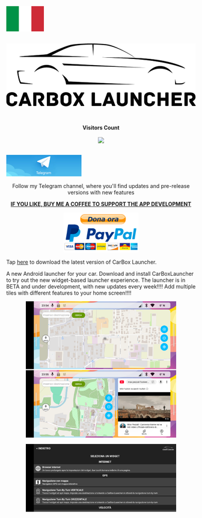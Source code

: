 <a href="https://github.com/Ferrazzi/CarBox-Launcher/blob/main/README_IT.md">
<img src="https://github.com/Ferrazzi/CarBox-Companion/blob/main/Assets/ita.png" alt="CLICCA QUI PER LA GUIDA IN ITALIANO" width="100"/>
</a>
<h2></h2>
<p align="center"><img src="https://github.com/Ferrazzi/CarBox-Launcher/blob/main/Logo.png" alt="CarBox Launcher" width="600"/></p>
</p>
<p align="center">

<div align="center">
<br><p align="centre"><b>Visitors Count</b></p>  
<p align="center"><img align="center" src="https://profile-counter.glitch.me/{trindadedev13}/count.svg" /></p> 
<br></div>

  <a href="https://t.me/CarBoxLauncher">
    <img src="https://github.com/Ferrazzi/CarBox-Launcher/blob/main/telegra-banner.jpg" alt="Donate with PayPal" width="200"/>
  </a>
</p>
<p align="center">Follow my Telegram channel, where you'll find updates and pre-release versions with new features</p>

<p align="center">
    <ins><strong>IF YOU LIKE, BUY ME A COFFEE TO SUPPORT THE APP DEVELOPMENT</strong></ins>
</p>
<p align="center">
  <a href="https://www.paypal.com/donate/?business=3LPTNPJ2RV6U8&no_recurring=0&item_name=Buy+me+a+coffee+if+you+like+to+contribute+to+the+app+development&currency_code=EUR">
    <img src="https://github.com/Ferrazzi/CarBox-Companion/blob/main/Assets/DonaPayPal.png" alt="Donate with PayPal" width="200"/>
  </a>
</p>

Tap [here](https://github.com/Ferrazzi/CarBox-Launcher/releases) to download the latest version of CarBox Launcher.

A new Android launcher for your car. Download and install CarBoxLauncher to try out the new widget-based launcher experience.
The launcher is in BETA and under development, with new updates every week!!!!
Add multiple tiles with different features to your home screen!!!!

<p align="center"><img src="https://github.com/Ferrazzi/CarBox-Launcher/blob/main/Screenshot1.png" alt="Screenshot 1" width="400"/>
<img src="https://github.com/Ferrazzi/CarBox-Launcher/blob/main/Screenshot2.png" alt="Screenshot 2" width="400"/></p>
<p align="center"><img src="https://github.com/Ferrazzi/CarBox-Launcher/blob/main/Screenshot3.png" alt="Screenshot 3" width="400"/></p>
